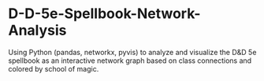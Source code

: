 # D-D-5e-Spellbook-Network-Analysis
Using Python (pandas, networkx, pyvis) to analyze and visualize the D&amp;D 5e spellbook as an interactive network graph based on class connections and colored by school of magic.
